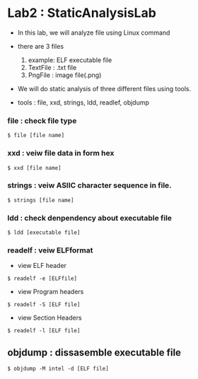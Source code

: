 # Lab2 : StaticAnalysisLab
- In this lab, we will analyze file using Linux command
- there are 3 files  
    1. example: ELF executable file
    2. TextFile : .txt file
    3. PngFile  : image file(.png)

- We will do static analysis of three different files using tools.

- tools : file, xxd, strings, ldd, readlef, objdump

### file : check file type
```
$ file [file name]
```

### xxd : veiw file data in form hex 
```
$ xxd [file name]
```
### strings : veiw ASIIC character sequence in file.
```
$ strings [file name]
```

### ldd : check denpendency about executable file
```
$ ldd [executable file]
```

### readelf : veiw ELFformat 
- view ELF header
```
$ readelf -e [ELFfile]
```
- view Program headers
```
$ readelf -S [ELF file]
```
- view Section Headers
```
$ readelf -l [ELF file]
```
## objdump : dissasemble executable file

```
$ objdump -M intel -d [ELF file]
```

